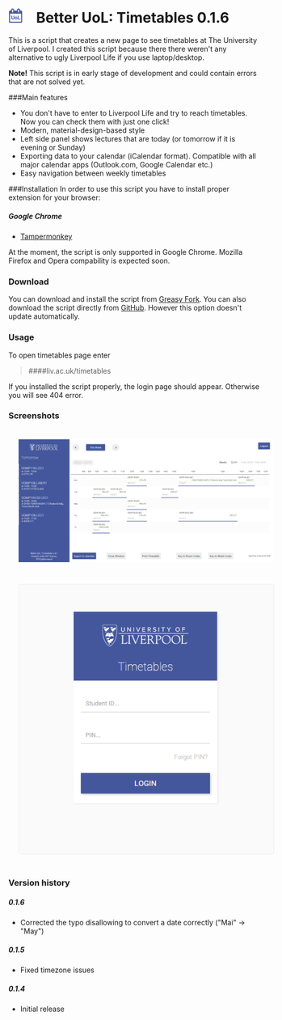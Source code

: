 <img src="icon-128x128.png?raw=true" width="28" height="28" style="margin-right: 20px;" /> Better UoL: Timetables 0.1.6
==================================
This is a script that creates a new page to see timetables at The University of Liverpool. I created this script because there there weren't any alternative to ugly Liverpool Life if you use laptop/desktop.

**Note!** This script is in early stage of development and could contain errors that are not solved yet.

###Main features
- You don't have to enter to Liverpool Life and try to reach timetables. Now you can check them with just one click!
- Modern, material-design-based style
- Left side panel shows lectures that are today (or tomorrow if it is evening or Sunday)
- Exporting data to your calendar (iCalendar format). Compatible with all major calendar apps (Outlook.com, Google Calendar etc.)
- Easy navigation between weekly timetables

###Installation
In order to use this script you have to install proper extension for your browser:
##### Google Chrome
* [Tampermonkey](https://chrome.google.com/webstore/detail/tampermonkey/dhdgffkkebhmkfjojejmpbldmpobfkfo)

At the moment, the script is only supported in Google Chrome. Mozilla Firefox and Opera compability is expected soon.

### Download
You can download and install the script from [Greasy Fork](https://greasyfork.org/en/scripts/17806-better-uol-timetables).
You can also download the script directly from [GitHub](https://raw.githubusercontent.com/JoJk0/JJK-UoL-Timetables/master/betterUoLTimetables.js). However this option doesn't update automatically.

### Usage
To open timetables page enter

> ####liv.ac.uk/timetables

If you installed the script properly, the login page should appear. Otherwise you will see 404 error.

### Screenshots

<img src="screenshot1.PNG?raw=true" width="600" style="margin: 20px; border-radius: 3px: border: 1px solid #eee" />
<img src="screenshot2.PNG?raw=true" width="600" style="margin: 20px; border-radius: 3px; border: 1px solid #eee" />

### Version history

##### 0.1.6
- Corrected the typo disallowing to convert a date correctly ("Mai" -> "May")

##### 0.1.5
- Fixed timezone issues

##### 0.1.4
- Initial release
